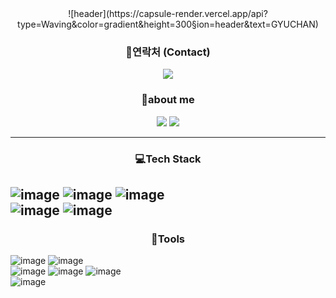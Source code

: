 <div align="center">
  ![header](https://capsule-render.vercel.app/api?type=Waving&color=gradient&height=300&section=header&text=GYUCHAN)
</div>

<h3 align="center">📧연락처 (Contact) </h3>
<p align='center'>
  <img src="https://img.shields.io/badge/gcsim04@gmail.com-EA4335?style=flat-square&logo=gmail&logoColor=white"/>
</p>
  
<h3 align="center">👋about me </h3>
<p align='center'>
  <a href="https://www.tistory.com/"><img src="https://img.shields.io/badge/Tech Blog-000000?style=flat-square&logo=tistory&logoColor=white"/></a>
  <img src="https://img.shields.io/badge/Notion-000000?style=for-the-badge&logo=notion&logoColor=white"/></a>
</p>


---
<h3 align="center">💻Tech Stack</h3>

![image](https://github.com/user-attachments/assets/f658c756-8c61-48d2-b34a-4161257b85da) ![image](https://img.shields.io/badge/pandas-150458.svg?style=for-the-badge&logo=pandas&logoColor=white)
![image](https://img.shields.io/badge/numpy-4d77cf.svg?style=for-the-badge&logo=numpy&logoColor=white)
<br> ![image](https://img.shields.io/badge/Java-ED8B00?style=for-the-badge&logo=openjdk&logoColor=white)
![image](https://img.shields.io/badge/-C-A8B9CC?style=for-the-badge&logo=C5&logoColor=white)
 
---
<h3 align="center">📎Tools </h3>

![image](https://img.shields.io/badge/GIT-E44C30?style=for-the-badge&logo=git&logoColor=white)
![image](https://img.shields.io/badge/github-181717.svg?style=for-the-badge&logo=github&logoColor=white)
<br> 
![image](https://img.shields.io/badge/-VSCode-1f425f?style=for-the-badge&logo=visual-studio-code)
![image](https://img.shields.io/badge/jupyter-2C2C32.svg?style=for-the-badge&logo=jupyter&logoColor=F37726)
![image](https://img.shields.io/badge/Eclipse-2C2255?style=for-the-badge&logo=eclipse&logoColor=white)
<br> ![image](https://img.shields.io/badge/Notion-000000?style=for-the-badge&logo=notion&logoColor=white) 



